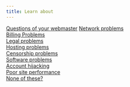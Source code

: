 ```yaml
---
title: Learn about
---
```

[Questions of your webmaster]((en/topics/understand-1-how-it-works/5-down-site/3-1-learn.md))
[Network problems](en/topics/understand-1-how-it-works/5-down-site/3-3-learn.md)
<br>
[Billing Problems](en/topics/understand-1-how-it-works/5-down-site/3-4-learn.md)
<br>
[Legal problems](en/topics/understand-1-how-it-works/5-down-site/3-5-learn.md)
<br>
[Hosting problems](en/topics/understand-1-how-it-works/5-down-site/3-6-learn.md)
<br>
[Censorship problems](en/topics/understand-1-how-it-works/5-down-site/3-7-learn.md)
<br>
[Software problems](en/topics/understand-1-how-it-works/5-down-site/3-8-learn.md)
<br>
[Account hijacking](en/topics/understand-1-how-it-works/5-down-site/3-9-learn.md)
<br>
[Poor site performance](en/topics/understand-1-how-it-works/5-down-site/3-10-learn.md)
<br>
[None of these?](en/topics/understand-1-how-it-works/5-down-site/3-11-learn.md)
